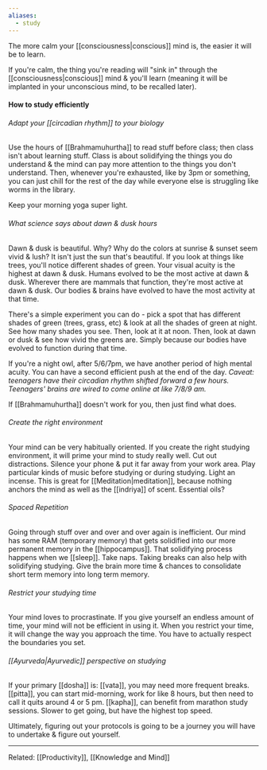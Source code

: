 ```yaml
---
aliases:
  - study
---
```

The more calm your [[consciousness|conscious]] mind is, the easier it will be to learn.

If you're calm, the thing you're reading will "sink in" through the [[consciousness|conscious]] mind & you'll learn (meaning it will be implanted in your unconscious mind, to be recalled later).

#### How to study efficiently
###### Adapt your [[circadian rhythm]] to your biology
Use the hours of [[Brahmamuhurtha]] to read stuff before class; then class isn't about learning stuff. Class is about solidifying the things you do understand & the mind can pay more attention to the things you don't understand. Then, whenever you're exhausted, like by 3pm or something, you can just chill for the rest of the day while everyone else is struggling like worms in the library.

Keep your morning yoga super light.

###### What science says about dawn & dusk hours
Dawn & dusk is beautiful. Why? Why do the colors at sunrise & sunset seem vivid & lush? It isn't just the sun that's beautiful. If you look at things like trees, you'll notice different shades of green. Your visual acuity is the highest at dawn & dusk. Humans evolved to be the most active at dawn & dusk. Wherever there are mammals that function, they're most active at dawn & dusk. Our bodies & brains have evolved to have the most activity at that time.

There's a simple experiment you can do - pick a spot that has different shades of green (trees, grass, etc) & look at all the shades of green at night. See how many shades you see. Then, look at it at noon. Then, look at dawn or dusk & see how vivid the greens are. Simply because our bodies have evolved to function during that time.

If you're a night owl, after 5/6/7pm, we have another period of high mental acuity. You can have a second efficient push at the end of the day.
	*Caveat: teenagers have their circadian rhythm shifted forward a few hours. Teenagers' brains are wired to come online at like 7/8/9 am.*

If [[Brahmamuhurtha]] doesn't work for you, then just find what does.

###### Create the right environment
Your mind can be very habitually oriented. If you create the right studying environment, it will prime your mind to study really well.
Cut out distractions.
Silence your phone & put it far away from your work area.
Play particular kinds of music before studying or during studying.
Light an incense. This is great for [[Meditation|meditation]], because nothing anchors the mind as well as the [[indriya]] of scent. Essential oils?

###### Spaced Repetition
Going through stuff over and over and over again is inefficient.
Our mind has some RAM (temporary memory) that gets solidified into our more permanent memory in the [[hippocampus]]. That solidifying process happens when we [[sleep]]. Take naps. Taking breaks can also help with solidifying studying.
Give the brain more time & chances to consolidate short term memory into long term memory.

###### Restrict your studying time
Your mind loves to procrastinate. If you give yourself an endless amount of time, your mind will not be efficient in using it. When you restrict your time, it will change the way you approach the time. You have to actually respect the boundaries you set.

###### [[Ayurveda|Ayurvedic]] perspective on studying
If your primary [[dosha]] is:
	[[vata]], you may need more frequent breaks.
	[[pitta]], you can start mid-morning, work for like 8 hours, but then need to call it quits around 4 or 5 pm.
	[[kapha]], can benefit from marathon study sessions. Slower to get going, but have the highest top speed.

Ultimately, figuring out your protocols is going to be a journey you will have to undertake & figure out yourself.

---
Related: [[Productivity]], [[Knowledge and Mind]]